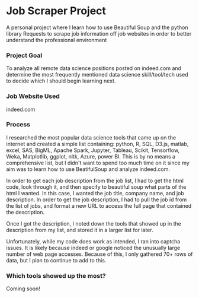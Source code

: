 # Job Scraper Project
A personal project where I learn how to use Beautiful Soup and the python library Requests to scrape job information off job websites in order to better understand the professional environment

### Project Goal
To analyze all remote data science positions posted on indeed.com and determine the most frequently mentioned data science skill/tool/tech used to decide which I should begin learning next.

### Job Website Used
indeed.com

### Process
I researched the most popular data science tools that came up on the internet and created a simple list containing: python, R, SQL, D3.js, matlab, excel, SAS, BigML, Apache Spark, Jupyter, Tableau, Scikit, Tensorflow, Weka, Matplotlib, ggplot, nltk, Azure, power BI. This is by no means a comprehensive list, but I didn't want to spend too much time on it since my aim was to learn how to use BeatifulSoup and analyze indeed.com.

In order to get each job description from the job list, I had to get the html code, look through it, and then specify to beautiful soup what parts of the html I wanted. In this case, I wanted the job title, company name, and job description. In order to get the job description, I had to pull the job id from the list of jobs, and format a new URL to access the full page that contained the description.

Once I got the description, I noted down the tools that showed up in the description from my list, and stored it in a larger list for later.

Unfortunately, while my code does work as intended, I ran into captcha issues. It is likely because indeed or google noticed the unusually large number of web page accesses. Because of this, I only gathered 70+ rows of data, but I plan to continue to add to this.

### Which tools showed up the most?
Coming soon!

